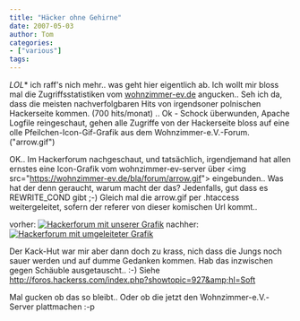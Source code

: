 ```yaml
---
title: "Häcker ohne Gehirne"
date: 2007-05-03
author: Tom
categories:
- ["various"]
tags:
---
```

*LOL** ich raff's nich mehr.. was geht hier eigentlich ab. Ich wollt mir bloss mal die Zugriffsstatistiken vom <a href="http://www.wohnzimmer-ev.de" title="Homepage Wohnzimmer e.V." target="_blank">wohnzimmer-ev.de</a> angucken.. Seh ich da, dass die meisten nachverfolgbaren Hits von irgendsoner polnischen Hackerseite kommen. (700 hits/monat) .. Ok - Schock überwunden, Apache Logfile reingeschaut, gehen alle Zugriffe von der Hackerseite bloss auf eine olle Pfeilchen-Icon-Gif-Grafik aus dem Wohnzimmer-e.V.-Forum.  ("arrow.gif")

OK.. Im Hackerforum nachgeschaut, und tatsächlich, irgendjemand hat allen ernstes eine Icon-Grafik vom wohnzimmer-ev-server über &lt;img src="https://wohnzimmer-ev.de/bla/forum/arrow.gif"&gt; eingebunden.. Was hat der denn geraucht, warum macht der das? Jedenfalls, gut dass es REWRITE_COND gibt ;-) Gleich mal die arrow.gif per .htaccess weitergeleitet, sofern der referer von dieser komischen Url kommt..

vorher:   <a href="/blog/wp-content/uploads/2007/05/hackerssvorher.jpg" title="Hackerforum mit unserer Grafik"><img src="/blog/wp-content/uploads/2007/05/hackerssvorherVorschaubild.jpg" alt="Hackerforum mit unserer Grafik" /></a>    nachher:   <a href="/blog/wp-content/uploads/2007/05/hackerssnachher.jpg" title="Hackerforum mit umgeleiteter Grafik"><img src="/blog/wp-content/uploads/2007/05/hackerssnachherVorschaubild.jpg" alt="Hackerforum mit umgeleiteter Grafik" /></a>

Der Kack-Hut war mir aber dann doch zu krass, nich dass die Jungs noch sauer werden und auf dumme Gedanken kommen. Hab das inzwischen gegen Schäuble ausgetauscht.. :-)  Siehe http://foros.hackerss.com/index.php?showtopic=927&amp;hl=Soft

Mal gucken ob das so bleibt.. Oder ob die jetzt den Wohnzimmer-e.V.-Server plattmachen :-p